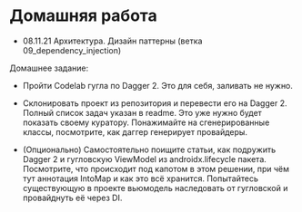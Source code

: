 # Домашняя работа

- 08.11.21 Архитектура. Дизайн паттерны (ветка 09_dependency_injection)

Домашнее задание:

- Пройти Codelab гугла по Dagger 2. Это для себя, заливать не нужно.

- Склонировать проект из репозитория и перевести его на Dagger 2. 
Полный список задач указан в readme. Это уже нужно будет показать своему куратору. 
Понажимайте на сгенерированные классы, посмотрите, как даггер генерирует провайдеры.

- (Опционально) Самостоятельно поищите статьи, как подружить Dagger 2 и гугловскую 
ViewModel из androidx.lifecycle пакета. Посмотрите, что происходит под капотом в этом 
решении, при чём тут аннотация IntoMap и как это всё хранится. Попытайтесь существующую в 
проекте вьюмодель наследовать от гугловской и провайднуть её через DI.